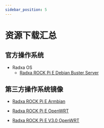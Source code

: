 ```yaml
---
sidebar_position: 5
---
```


# 资源下载汇总

## 官方操作系统

- Radxa OS
  - [Radxa ROCK Pi E Debian Buster Server](https://github.com/radxa/rock-pi-images-released/releases/download/v20210824/rockpie_debian_buster_server_arm64_20210824_0255-gpt.img.gz)

## 第三方操作系统镜像

- [Radxa ROCK Pi E Armbian](https://www.armbian.com/rockpie/)

- [Radxa ROCK Pi E OpenWRT](https://openwrt.org/toh/hwdata/radxa/radxa_rock_pi_e)

- [Radxa ROCK Pi E V3.0 OpenWRT](https://openwrt.org/toh/hwdata/radxa/radxa_rock_pi_e-v3.0)
